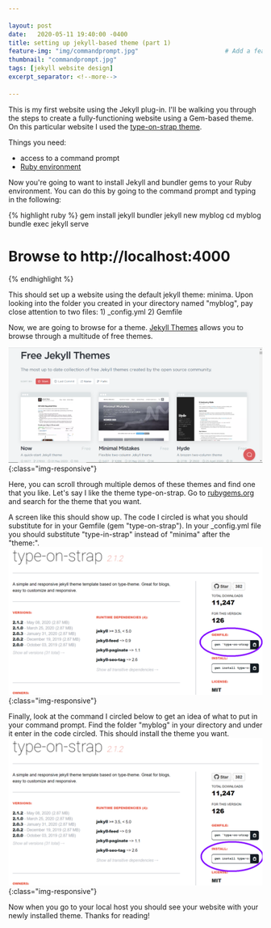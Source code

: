 ```yaml
---

layout: post
date:   2020-05-11 19:40:00 -0400
title: setting up jekyll-based theme (part 1)                                # Title of the page
feature-img: "img/commandprompt.jpg"                        # Add a feature-image to the post
thumbnail: "commandprompt.jpg"
tags: [jekyll website design]
excerpt_separator: <!--more-->

---
```

This is my first website using the Jekyll plug-in. I'll be walking you through the steps to create a fully-functioning website using a Gem-based theme. On this particular website I used the [type-on-strap theme](https://github.com/sylhare/Type-on-Strap).

<!--more-->
Things you need:
* access to a command prompt
* [Ruby environment](https://jekyllrb.com/docs/installation/)


Now you're going to want to install Jekyll and bundler gems to your Ruby environment. You can do this by going to the command prompt and typing in the following:

{% highlight ruby %}
gem install jekyll bundler
jekyll new myblog
cd myblog
bundle exec jekyll serve
# Browse to http://localhost:4000
{% endhighlight %}

This should set up a website using the default jekyll theme: minima. Upon looking into the folder you created in your directory named "myblog", pay close attention to two files: 1) _config.yml 2) Gemfile

Now, we are going to browse for a theme. [Jekyll Themes](https://jekyllthemes.io/free) allows you to browse through a multitude of free themes.

![Jekyll Theme](/img/jekyllthemepreview.png){:class="img-responsive"}

Here, you can scroll through multiple demos of these themes and find one that you like. Let's say I like the theme type-on-strap. Go to [rubygems.org](https://rubygems.org/) and search for the theme that you want.

A screen like this should show up. The code I circled is what you should substitute for in your Gemfile (gem "type-on-strap"). In your _config.yml file you should substitute "type-in-strap" instead of "minima" after the "theme:".
![Gemfile install](/img/themegemfile.png){:class="img-responsive"}


Finally, look at the command I circled below to get an idea of what to put in your command prompt. Find the folder "myblog" in your directory and under it enter in the code circled. This should install the theme you want.
![Theme install](/img/themeinstall.png){:class="img-responsive"}

Now when you go to your local host you should see your website with your newly installed theme. Thanks for reading!
